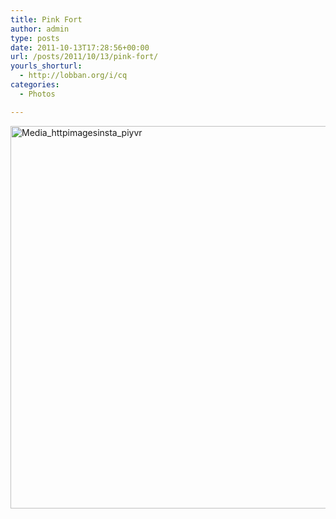 ```yaml
---
title: Pink Fort
author: admin
type: posts
date: 2011-10-13T17:28:56+00:00
url: /posts/2011/10/13/pink-fort/
yourls_shorturl:
  - http://lobban.org/i/cq
categories:
  - Photos

---
```

<div class='posterous_autopost'>
  <a href="http://instagr.am/p/QBfbk/"></p> 
  
  <div class='p_embed p_image_embed'>
    <a href="http://posterous.com/getfile/files.posterous.com/nonimage/mamAhFdsyFFgIHcukAnphoiIJwwmlevhhEgqcrBnEiyfbDBoensfAnzjcazu/media_httpimagesinsta_pIyvr.jpg.scaled1000.jpg"><img alt="Media_httpimagesinsta_piyvr" height="612" src="http://posterous.com/getfile/files.posterous.com/nonimage/mamAhFdsyFFgIHcukAnphoiIJwwmlevhhEgqcrBnEiyfbDBoensfAnzjcazu/media_httpimagesinsta_pIyvr.jpg.scaled1000.jpg" width="612" /></a>
  </div>
  
  <p>
    </a></div>
